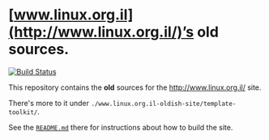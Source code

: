 # [www.linux.org.il](http://www.linux.org.il/)’s old sources.

[![Build Status](https://travis-ci.org/Hamakor/linux.org.il.svg?branch=master)](https://travis-ci.org/Hamakor/linux.org.il--old-sources)

This repository contains the **old** sources for the http://www.linux.org.il/ site.

There's more to it under `./www.linux.org.il-oldish-site/template-toolkit/`.

See the [`README.md`](./www.linux.org.il-oldish-site/template-toolkit/README.md) there for instructions about how to build the site.
